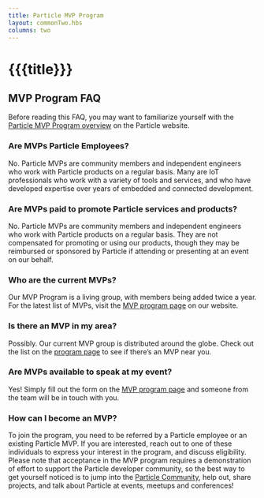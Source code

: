 ```yaml
---
title: Particle MVP Program
layout: commonTwo.hbs
columns: two
---
```


# {{{title}}}
## MVP Program FAQ

Before reading this FAQ, you may want to familiarize yourself with the [Particle MVP Program overview](https://www.particle.io/mvp-program/) on the Particle website.

### Are MVPs Particle Employees?

No. Particle MVPs are community members and independent engineers who work with Particle products on a regular basis. Many are IoT professionals who work with a variety of tools and services, and who have developed expertise over years of embedded and connected development. 

### Are MVPs paid to promote Particle services and products?

No. Particle MVPs are community members and independent engineers who work with Particle products on a regular basis. They are not compensated for promoting or using our products, though they may be reimbursed or sponsored by Particle if attending or presenting at an event on our behalf.

### Who are the current MVPs?

Our MVP Program is a living group, with members being added twice a year. For the latest list of MVPs, visit the [MVP program page](https://www.particle.io/mvp-program/) on our website.

### Is there an MVP in my area?

Possibly. Our current MVP group is distributed around the globe. Check out the list on the [program page](https://www.particle.io/mvp-program/) to see if there’s an MVP near you.

### Are MVPs available to speak at my event?

Yes! Simply fill out the form on the [MVP program page](https://www.particle.io/mvp-program/) and someone from the team will be in touch with you.

### How can I become an MVP?

To join the program, you need to be referred by a Particle employee or an existing Particle MVP. If you are interested, reach out to one of these individuals to express your interest in the program, and discuss eligibility. Please note that acceptance in the MVP program requires a demonstration of effort to support the Particle developer community, so the best way to get yourself noticed is to jump into the [Particle Community](https://community.particle.io), help out, share projects, and talk about Particle at events, meetups and conferences!
